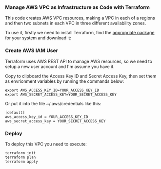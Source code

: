 ### Manage AWS VPC as Infrastructure as Code with Terraform

This code creates AWS VPC resources, making a VPC in each of a regions and then two subnets in each VPC in three different availability zones.

To use it, firstly we need to install Terraform, find the [appropriate package](https://www.terraform.io/downloads.html) for your system and download it:

### Create AWS IAM User

Terraform uses AWS REST API to manage AWS resources, so we need to setup a new user account and I'm assume you have it.

Copy to clipboard the Access Key ID and Secret Access Key, then set them as envrionment variables by running the commands below:

```
export AWS_ACCESS_KEY_ID=YOUR_ACCESS_KEY_ID
export AWS_SECRET_ACCESS_KEY=YOUR_SECRET_ACCESS_KEY

```

Or put it into the file ~/.aws/credentials like this:

```
[default]
aws_access_key_id = YOUR_ACCESS_KEY_ID
aws_secret_access_key = YOUR_SECRET_ACCESS_KEY
```

### Deploy

To deploy this VPC you need to execute:

```
terraform init
terraform plan
terraform apply

```
